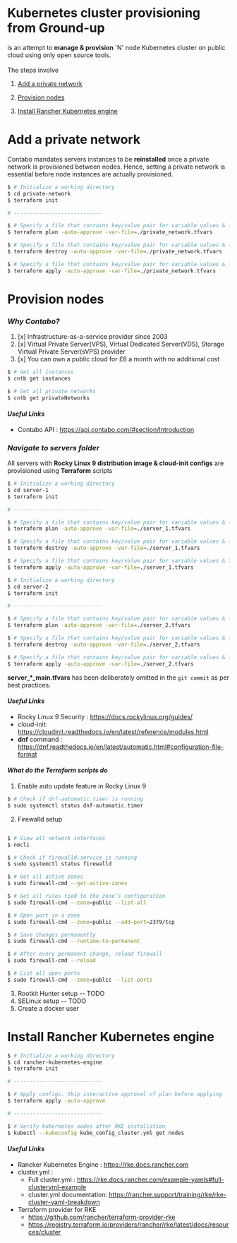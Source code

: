 # Kubernetes cluster provisioning from Ground-up

is an attempt to **manage & provision** 'N' node Kubernetes cluster on public cloud using only open source
tools.<br/><br/>
The steps involve

1. [Add a private network](#add-a-private-network)

2. [Provision nodes](#provision-nodes)

3. [Install Rancher Kubernetes engine](#install-rancher-kubernetes-engine)

# Add a private network

Contabo mandates servers instances to be **reinstalled** once a private network is provisioned between nodes.
Hence, setting a private network is essential before node instances are actually provisioned.

```bash
$ # Initialize a working directory
$ cd private-network
$ terraform init

# ----------------------------

$ # Specify a file that contains key/value pair for variable values & then plan a strategy. Skip interactive approval of plan before applying
$ terraform plan -auto-approve -var-file=./private_network.tfvars  

$ # Specify a file that contains key/value pair for variable values & then destroy the world. Skip interactive approval of plan before applying
$ terraform destroy -auto-approve -var-file=./private_network.tfvars 

$ # Specify a file that contains key/value pair for variable values & then apply configs. Skip interactive approval of plan before applying
$ terraform apply -auto-approve -var-file=./private_network.tfvars   


```

# Provision nodes

### _Why Contabo?_

1. [x] Infrastructure-as-a-service provider since 2003
2. [x] Virtual Private Server(VPS), Virtual Dedicated Server(VDS), Storage Virtual Private Server(sVPS) provider
3. [x] You can own a public cloud for £8 a month with no additional cost

```bash
$ # Get all instances
$ cntb get instances

$ # Get all private networks
$ cntb get privateNetworks
```

#### _Useful Links_

* Contabo API : https://api.contabo.com/#section/Introduction

### _Navigate to servers folder_

All servers with **Rocky Linux 9 distribution image & cloud-init configs** are provisioned using **Terraform** scripts

```bash
$ # Initialize a working directory
$ cd server-1
$ terraform init

# ----------------------------

$ # Specify a file that contains key/value pair for variable values & then plan a strategy. Skip interactive approval of plan before applying
$ terraform plan -auto-approve -var-file=./server_1.tfvars  

$ # Specify a file that contains key/value pair for variable values & then destroy the world. Skip interactive approval of plan before applying
$ terraform destroy -auto-approve -var-file=./server_1.tfvars 

$ # Specify a file that contains key/value pair for variable values & then apply configs. Skip interactive approval of plan before applying
$ terraform apply -auto-approve -var-file=./server_1.tfvars  

$ # Initialize a working directory
$ cd server-2
$ terraform init

# ----------------------------

$ # Specify a file that contains key/value pair for variable values & then plan a strategy. Skip interactive approval of plan before applying
$ terraform plan -auto-approve -var-file=./server_2.tfvars 

$ # Specify a file that contains key/value pair for variable values & then destroy the world. Skip interactive approval of plan before applying
$ terraform destroy -auto-approve -var-file=./server_2.tfvars 

$ # Specify a file that contains key/value pair for variable values & then apply configs. Skip interactive approval of plan before applying
$ terraform apply -auto-approve -var-file=./server_2.tfvars 


```

**server_*_main.tfvars** has been deliberately omitted in the `git commit` as per best practices.

#### _Useful Links_

* Rocky Linux 9 Security : https://docs.rockylinux.org/guides/
* cloud-init: https://cloudinit.readthedocs.io/en/latest/reference/modules.html
* **dnf** command : https://dnf.readthedocs.io/en/latest/automatic.html#configuration-file-format

#### _What do the Terraform scripts do_

1. Enable auto update feature in Rocky Linux 9

```bash
$ # Check if dnf-automatic.timer is running
$ sudo systemctl status dnf-automatic.timer
```

2. Firewalld setup

```bash

$ # View all network interfaces
$ nmcli 

$ # Check if firewalld.service is running
$ sudo systemctl status firewalld

$ # Get all active zones 
$ sudo firewall-cmd --get-active-zones

$ # Get all rules tied to the zone’s configuration 
$ sudo firewall-cmd --zone=public --list-all

$ # Open port in a zone 
$ sudo firewall-cmd --zone=public --add-port=2379/tcp

$ # Save changes permanently 
$ sudo firewall-cmd --runtime-to-permanent

$ # After every permanent change, reload firewall
$ sudo firewall-cmd --reload

$ # List all open ports
$ sudo firewall-cmd --zone=public --list-ports

```

3. Rootkit Hunter setup -- TODO
4. SELinux setup -- TODO
5. Create a docker user

# Install Rancher Kubernetes engine

```bash
$ # Initialize a working directory
$ cd rancher-kubernetes-engine
$ terraform init

# ----------------------------

$ # Apply configs. Skip interactive approval of plan before applying
$ terraform apply -auto-approve

# ----------------------------

$ # Verify kubernetes nodes after RKE installation
$ kubectl --kubeconfig kube_config_cluster.yml get nodes

```

#### _Useful Links_

* Rancker Kubernetes Engine : https://rke.docs.rancher.com
* cluster.yml :
    * Full cluster.yml : https://rke.docs.rancher.com/example-yamls#full-clusteryml-example
    * cluster.yml documentation: https://rancher.support/training/rke/rke-cluster-yaml-breakdown
* Terraform provider for RKE
    * https://github.com/rancher/terraform-provider-rke
    * https://registry.terraform.io/providers/rancher/rke/latest/docs/resources/cluster